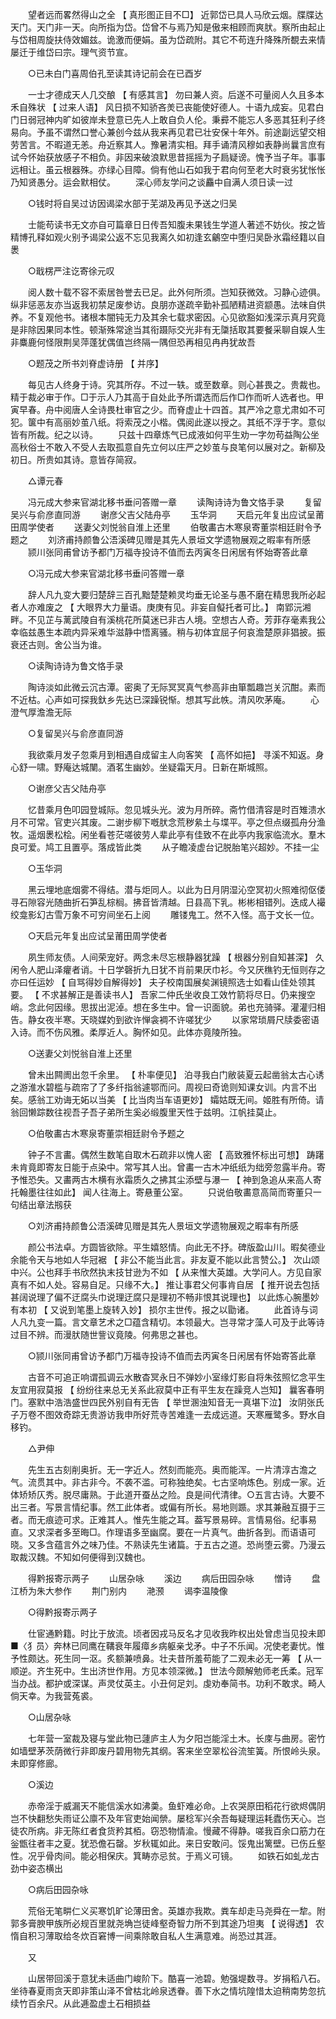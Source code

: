 <!-- { "loadSidebar": true } -->
　　望者远而畧然得山之全 【 真形图正目不□】 近郭岱已具人马欣云烟。牒牒达天门。天门非一天。向所指为岱。岱曾不与焉乃知是傲来相顾而爽肰。察所由起止与岱相周旋扶侍效媚兹。诡激而便娟。虽为岱疏附。其它不苟连升降殊所覩去来情屡迁于维岱曰宗。理气资节宣。

　　○已未白门喜周伯孔至读其诗记前会在已酉岁

　　一士才德成天人几交酿 【 有感其言】 勿曰兼人资。后遂不可量阅人久且多本禾自殊状 【 过来人语】 风日损不知骄吝羙已丧能使好德人。十语九成妄。见君白门日弱冠神内旷如彼岸未登意已先人上敢自负人伦。秉彛不能忘人多恶其狂利子终易向。予虽不谓然口誉心兼创今兹从我来再见君已壮安保十年外。前途副远望交相劳苦言。不暇道无恙。舟近察其人。豫暑清实相。拜手诵清风穆如表静尚曩言庶有试今怀始获放感子不相负。非因来破浪默思昔摇摇为子扃疑谤。愧予当子年。事事远相让。虽云根器殊。亦绿心目障。倘有他山石如我于君向何至老大时衰劣犹怅怅乃知贤愚分。运会默相仗。
　　深心师友学问之谈麤中自满人须日读一过

　　○钱时将自吴过访因谒梁水部于芜湖及再见予送之归吴

　　士能苟读书无文亦自可篇章日日传吾知腹未果钱生学道人著述不妨伙。按之皆精博孔释如观火别予谒梁公返不忘见我离久如初逢玄鸙空中堕归吴卧氷霜经籍以自褁

　　○戢楞严注讫寄徐元叹

　　阅人数十载不容不索居咎誉去已足。此外何所须。岂知获微效。习静心迹俱。纵非惩恶友亦当返我初禁足废参访。良朋亦遂疏辛勤补孤陋精进资颛愚。法味自供养。不复观他书。诸根本闇钝无力及其余七载求密因。心见欲豁如浅深示真月究竟是非除因果同本性。顿渐殊常途当其衔蹑际交光非有无櫽括取其要餐采聊自娱人生非麋鹿何怪限荆吴萍蓬犹偶值岂终隔一隅但恐再相见冉冉犹故吾

　　○题茂之所书刘脊虚诗册 【 并序】

　　每见古人终身于诗。究其所存。不过一轶。或至数章。则心甚畏之。贵裁也。精于裁必审于作。□于示人乃其高于自处此予所谓选而后作□作而听人选者也。甲寅早春。舟中阅唐人全诗畏杜审官之少。而脊虚止十四首。其严冷之意尤肃如不可犯。箧中有高丽妙茧八纸。将索茂之小楷。偶阅此遂以授之。其纸不浮于字。意似皆有所裁。纪之以诗。
　　只兹十四章炼气已成液如何平生劝一字勿苟益陶公坐高秋俗士不敢入不受人去取孤意自先立何以庄严之妙茧与良笔何以展对之。新柳及初日。所贵如其诗。意皆存简寂。

　　△谭元春

　　冯元成大参来官湖北移书垂问答赠一章
　　读陶诗诗为鲁文恪手录
　　复留吴兴与俞彦直同游
　　谢彦父吉父陆舟亭
　　玉华洞
　　天启元年复出应试呈莆田周学使者
　　送妻父刘悦翁自淮上还里
　　伯敬畵古木寒泉寄董崇相廷尉令予题之
　　刘济甫持颜鲁公浯溪碑见赠是其先人景垣文学遗物展观之暇率有所感
　　颕川张同甫曾访予都门万福寺投诗不值而去丙寅冬日闲居有怀始寄答此章

　　○冯元成大参来官湖北移书垂问答赠一章

　　辞人凡九变大要归楚辞三百孔黜楚楚赖灵均垂无论圣与愚不磨在精思我所必起者人亦难废之 【 大眼界大力量语。庚庚有见。非妄自儗托者可比。】 南郢沅湘畔。不见芷与蓠武陵自有溪桃花所莫迷已非古人境。空想古人奇。芳菲存毫素我公幸临兹愚生本疏内异采难华滋静中悟离骚。稍与初体宜屈子何哀澹楚原非猖披。振衰还古则。舍公当为谁。

　　○读陶诗诗为鲁文恪手录

　　陶诗淡如此微云沉古潭。密奥了无际冥冥真气参高非由箪瓢趣岂关沉酣。素而不近枯。心声如可探我釱乡先达已深躁锐惭。想其写此帙。清风吹茅庵。
　　心澄气厚澹澹无际

　　○复留吴兴与俞彦直同游

　　我欲乘月发子忽乘月到相遇自成留主人向客笑 【 高怀如挹】 寻溪不知返。身心舒一啸。野庵达城闉。酒茗生幽妙。坐疑霜天月。日新在斯城照。

　　○谢彦父吉父陆舟亭

　　忆昔乘月色叩园登城际。忽见城头光。波为月所碎。斋竹借清容是时百雉溃水月不可常。官吏兴其废。二谢步柳下嘅肰念荒秽絫土与堞平。亭之但点缀孤舟分渔牧。遥烟褁松桧。闲坐看苍茫嗟彼劳人辈此亭有佳致不在此亭内我家临流水。羣木良可爱。鸠工且置亭。落成皆此类
　　从子瞻凌虚台记脱胎笔兴超妙。不挂一尘

　　○玉华洞

　　黑云埋地底烟雾不得结。潜与炬同人。以此为日月阴湿沁空冥初火照难彻伛偻寻石隙容光随曲折石笋乱棕榈。拂音皆清越。日县高下乳。彬彬相错列。迭成人襊绞龛影幻古雪万象不可穷间坐石上阅
　　雕镂鬼工。然不入怪。高于文长一位。

　　○天启元年复出应试呈莆田周学使者

　　夙生师友债。人间荣宠好。两念未尽忘根静器犹躁 【 根器分别自知甚深】 久闲令人肥山泽癯者诮。十日学磬折九日犹不肖前果厌巾衫。今又厌穛钓无恒则存之亦曰任运妙 【 自骂得妙自解得妙】 夫子校南国展矣渊镜照选士如看山佳处领其要。 【 不求甚解正是善读书人】 吾家二仲氏坐收良工效竹箭将尽日。仍来搜空峭。念此何因缘。思拔出泥淖。想在多生中。曾一识面貌。弟也充骑驿。灌灌归相告。静女夜半寒。天晓媒妁到欲许惮衾裯不许嗟犹少
　　以家常琐屑尺牍委密语入诗。而不伤风雅。柔厚近人。胸怀如见。此体亦竟陵所独。

　　○送妻父刘悦翁自淮上还里

　　曾未出闗阓出忽千余里。 【 朴率便见】 泊寻我白门敝装夏云起凿翁太古心诱之游淮水碧槛与疏帘了了多纤指翁遽鄂而问。周视曰奇诡则知课女训。内言不出矣。感翁工劝诲无妬以当美 【 比当肉当车语更妙】 孀姑既无间。姬胜有所倚。请翁回懒踪数往视吾子吾子弟所生奚必缎腹里天性于兹明。江帆挂莫止。

　　○伯敬畵古木寒泉寄董崇相廷尉令予题之

　　钟子不言畵。偶然生数笔自取木石疏非以愧人密 【 高致雅怀标出可想】 踌躇未肯竟即寄友日能于点染中。常写其人出。曾畵一古木冲纸纸为绌旁忽露半舟。寄予惟恐失。又畵两古木横有氷霜质久之拂其尘添壁与瀑一 【 神到急追从来高人寄托翰墨往往如此】 闻人往海上。寄悬董公室。
　　只说伯敬畵意高简而寄董只一句结出章法剏获

　　○刘济甫持颜鲁公浯溪碑见赠是其先人景垣文学遗物展观之暇率有所感

　　颜公书法卓。方圆皆欲除。平生嬉怒情。向此无不抒。碑版盈山川。暇矣德业余能令天与地如人华冠裾 【 非公不能当此言。非友夏不能以此言赞公。】 次山颂中兴。公也拜手书欣然执末技甘逊为不如 【 从来惟大英雄。大学问人。方见自家真有不如人处。容易自足。只缘不大。】 推让事君父何事肯自居 【 推开说去包括甚阔说理了偏不迂腐头巾说理迂腐只是理初不畅非恨其说理也】 以此炼心腕墨妙有本初 【 又说到笔墨上旋转入妙】 损尔主世传。报之以勖诸。
　　此首诗与词人凡九变一篇。言文章艺术之□蕴含精切。本领最大。岂寻常才藻人可及于此等诗过目不辨。而漫肰随世訾议竟陵。何弗思之甚也。

　　○颕川张同甫曾访予都门万福寺投诗不值而去丙寅冬日闲居有怀始寄答此章

　　古音不可追正响谓孤调云水散杳冥永日不弹妙小室缘灯影自将朱弦照忆念平生友宜用寂莫报 【 纷纷往来总无关系此寂莫中正有平生友在躁竞人岂知】 曩客春明门。塞默中浩浩盛世四民外别自有无告 【 举世溷浊知音无一真堪下泣】 汝阴张氏子万卷不图效奇踪无贵游访我申所好荒寺苦难逢一去成远道。天寒雁鹭多。野水自移钓。

　　△尹伸

　　先生五古刻削奥折。无一字近人。然刻而能亮。奥而能浑。一片清淳古澹之气。流贯其中。非古非今。不袭不滥。可称独绝矣。七古坚响炼色。别成一家。近体矫矫仄秀。脱尽庸熟。于此道开蚕丛之险。良是间代清律。○五言古诗。大要不出三者。写景言情纪事。然工此体者。或偏有所长。易地则踬。求其兼融互摄于三者。而无痕迹可求。正难其人。惟先生能之耳。葢写景易碎。言情易俗。纪事易直。又求深者多至晦□。作理语多至幽腐。要在一片真气。曲折各到。而语语可晓。又多含蕴言外之味乃佳。不熟读先生诸篇。于五古之道。恐尚堕云雾。乃漫云取裁汉魏。不知如何便得到汉魏也。

　　得黔报寄示两子
　　山居杂咏
　　溪边
　　病后田园杂咏
　　憎诗
　　盘江桥为朱大参作
　　荆门别内
　　滟滪
　　谒李温陵像

　　○得黔报寄示两子

　　仕宦通黔籍。时比于放流。顷者因戎马反名才见收我昨权出处曾虑当见投未即■〈犭员〉奔林已同鹰在鞲衰年履瘴乡病躯亲戈矛。中子不乐闻。况使老妻忧。惟予性颇达。死生同一沤。炙额兼喷鼻。壮夫昔所羞苟能了二观未必无一筹 【 从一顺逆。齐生死中。生出济世作用。方见本领深微。】 世法今颇解勉师老氏柔。冠军当办战。都护或深谋。声灵仗英主。小丑何足刘。虔劝奉简书。功利不敢求。畸人倘天幸。为我营菟裘。

　　○山居杂咏

　　七年营一室裁及寝与堂此物已蘧庐主人为夕阳岂能淫土木。长庲与曲房。密竹如墙壁茅茨荫微行非即废丹碧用物先其纲。客来坐空翠松谷流笙簧。所恨岭头泉。未即穿修廊。

　　○溪边

　　赤帝淫于威漏天不能信溪水如沸羮。鱼虾难必命。上农哭原田稻花行欲烬偶阴岂不快翻愁失雨证公廪不及年官吏始闻禜。屡稔军兴余吾每疑理运耗蠹伤天心。岂徒农所病。非无陈红者食货矜其栢。窃恐物情渝。慢藏不得静。嗟我百余口筋力在釡甑往者丰之夏。犹恐儋石罄。岁秋辄如此。来日安敢问。馁鬼出篱壁。已伤丘壑性。况乎骨肉间。能必相保庆。箕畴亦忌贫。于焉义可镜。
　　如铁石如虬龙古劲中姿态横出

　　○病后田园杂咏

　　荒俗无笔畊仁义买寒饥旷论薄田舍。英雄亦我欺。粪车却走马尧舜在一犂。附郭多膏腴甲族所必规百里就尧埆岂徒峰壑奇智力所不到其途乃坦夷 【 说得透】 农惰自积习薄取给冬炊百窘博一间乘除敢自私人生满意难。尚恐过其涯。

　　又

　　山居带回溪于意犹未适曲门峻阶下。酷喜一池碧。勉强堤数寻。岁捐稻八石。坐待春夏雨贪天即非策山泽不曾枯北岭泉透眷。善下水之情坑隍惜太迫稍南势忽抗续竹百余尺。从此逓盈虚土石相损益
